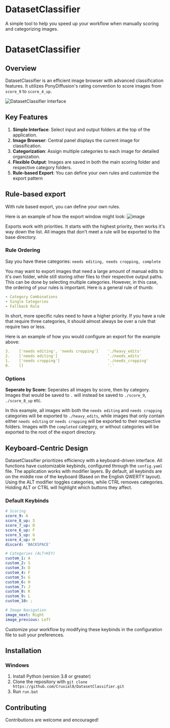 # DatasetClassifier
A simple tool to help you speed up your workflow when manually scoring and categorizing images.

# DatasetClassifier

## Overview
DatasetClassifier is an efficient image browser with advanced classification features. It utilizes PonyDiffusion's rating convention to score images from `score_9` to `score_4_up`.

![DatasetClassifier Interface](https://github.com/user-attachments/assets/20d55a39-b5c4-438c-b7a2-1f9ddef0e3f6)

## Key Features
1. **Simple Interface**: Select input and output folders at the top of the application.
2. **Image Browser**: Central panel displays the current image for classification.
3. **Categorization**: Assign multiple categories to each image for detailed organization.
4. **Flexible Output**: Images are saved in both the main scoring folder and respective category folders.
5. **Rule-based Export**: You can define your own rules and customize the export pattern

## Rule-based export
With rule based export, you can define your own rules.

Here is an example of how the export window might look:
![image](https://github.com/user-attachments/assets/26bdcf0d-728b-4866-93a0-10c6be9a92ce)

Exports work with priorities. It starts with the highest priority, then works it's way down the list. All images that don't meet a rule will be exported to the base directory.

### Rule Ordering
Say you have these categories: `needs editing, needs cropping, complete`

You may want to export images that need a large amount of manual edits to it's own folder, while still storing other files to their respective output paths. This can be done by selecting multiple categories.
However, in this case, the ordering of your rules is important. Here is a general rule of thumb:
```yaml
- Category Combinations
- Single Categories
- Fallback Rule
```
In short, more specific rules need to have a higher priority. If you have a rule that require three categories, it should almost always be over a rule that require two or less.

Here is an example of how you would configure an export for the example above:
```yaml
3.    ['needs editing', 'needs cropping']    './heavy_edits'
2.    ['needs editing']                      './needs_edits'
1.    ['needs cropping']                     './needs_cropping'
0.    []                                     '.'
```

### Options
**Seperate by Score:** Seperates all images by score, then by category. Images that would be saved to `.` will instead be saved to `./score_9`, `./score_8_up` etc.

In this example, all images with both the `needs editing` and `needs cropping` categories will be exported to `./heavy_edits`, while images that only contain either `needs editing` or `needs cropping` will be exported to their respective folders. Images with the `completed` category, or without categories will be exported to the root of the export directory.

## Keyboard-Centric Design
DatasetClassifier prioritizes efficiency with a keyboard-driven interface. All functions have customizable keybinds, configured through the `config.yaml` file.
The application works with modifier layers. By default, all keybinds are on the middle row of the keyboard (Based on the English QWERTY layout). Using the ALT modifier toggles categories, while CTRL removes categories. Holding ALT or CTRL will highlight which buttons they affect.

### Default Keybinds
```yaml
# Scoring
score_9: A
score_8_up: S
score_7_up: D
score_6_up: F
score_5_up: G
score_4_up: H
discard: 'BACKSPACE'

# Categories (ALT+KEY)
custom_1: A
custom_2: S
custom_3: D
custom_4: F
custom_5: G
custom_6: H
custom_7: J
custom_8: K
custom_9: L
custom_10: ;

# Image Navigation
image_next: Right
image_previous: Left
```

Customize your workflow by modifying these keybinds in the configuration file to suit your preferences.

## Installation
### Windows
1. Install Python (version 3.8 or greater)
2. Clone the repository with `git clone https://github.com/Cruxial0/DatasetClassifier.git`
3. Run `run.bat`

## Contributing
Contributions are welcome and encouraged!
